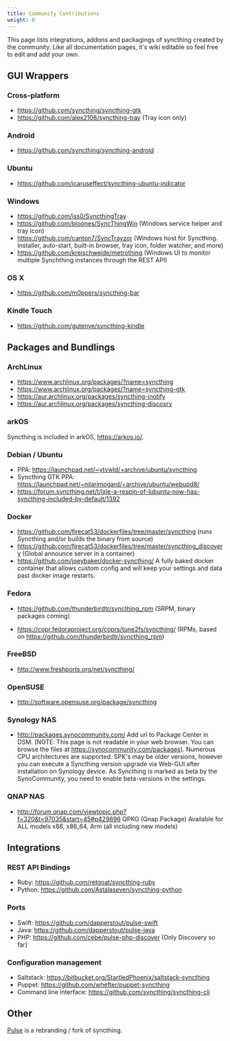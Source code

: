 ```yaml
---
title: Community Contributions
weight: 0
---
```


This page lists integrations, addons and packagings of syncthing created by the community. Like all documentation pages, it's wiki editable so feel free to edit and add your own.

## GUI Wrappers

### Cross-platform

* https://github.com/syncthing/syncthing-gtk
* https://github.com/alex2108/syncthing-tray (Tray icon only)

### Android

* https://github.com/syncthing/syncthing-android

### Ubuntu

* https://github.com/icaruseffect/syncthing-ubuntu-indicator

### Windows

* https://github.com/iss0/SyncthingTray
* https://github.com/bloones/SyncThingWin (Windows service helper and tray icon)
* https://github.com/canton7/SyncTrayzor (Windows host for Syncthing. Installer, auto-start, built-in browser, tray icon, folder watcher, and more)
* https://github.com/kreischweide/metrothing (Windows UI to monitor multiple Synchthing instances through the REST API)

### OS X

* https://github.com/m0ppers/syncthing-bar

### Kindle Touch

* https://github.com/gutenye/syncthing-kindle

## Packages and Bundlings

### ArchLinux

* https://www.archlinux.org/packages/?name=syncthing
* https://www.archlinux.org/packages/?name=syncthing-gtk
* https://aur.archlinux.org/packages/syncthing-inotify
* https://aur.archlinux.org/packages/syncthing-discosrv

### arkOS

Syncthing is included in arkOS, https://arkos.io/.

### Debian / Ubuntu

* PPA: https://launchpad.net/~ytvwld/+archive/ubuntu/syncthing
* Syncthing GTK PPA: https://launchpad.net/~nilarimogard/+archive/ubuntu/webupd8/
* https://forum.syncthing.net/t/lxle-a-respin-of-lubuntu-now-has-syncthing-included-by-default/1392

### Docker

* https://github.com/firecat53/dockerfiles/tree/master/syncthing (runs Syncthing and/or builds the binary from source)
* https://github.com/firecat53/dockerfiles/tree/master/syncthing_discovery (Global announce server in a container)
* https://github.com/joeybaker/docker-syncthing/ A fully baked docker container that allows custom config and will keep your settings and data past docker image restarts.

### Fedora

* https://github.com/thunderbirdtr/syncthing_rpm (SRPM, binary packages coming)

* https://copr.fedoraproject.org/coprs/tune2fs/syncthing/ (RPMs, based on https://github.com/thunderbirdtr/syncthing_rpm)

### FreeBSD

* http://www.freshports.org/net/syncthing/

### OpenSUSE

* http://software.opensuse.org/package/syncthing

### Synology NAS

* http://packages.synocommunity.com/
Add url to Package Center in DSM. (NOTE: This page is not readable in your web browser. You can browse the files at https://synocommunity.com/packages).
Numerous CPU architectures are supported. SPK's may be older versions, however you can execute a Syncthing version upgrade via Web-GUI after installation on Synology device.
As Syncthing is marked as beta by the SynoCommunity, you need to enable beta-versions in the settings.

### QNAP NAS

* http://forum.qnap.com/viewtopic.php?f=320&t=97035&start=45#p429896 QPKG (Qnap Package) Available for ALL models x86, x86_64, Arm (all including new models)

## Integrations

### REST API Bindings

* Ruby: https://github.com/retgoat/syncthing-ruby
* Python: https://github.com/Astalaseven/syncthing-python

### Ports

* Swift: https://github.com/dapperstout/pulse-swift
* Java: https://github.com/dapperstout/pulse-java
* PHP: https://github.com/cebe/pulse-php-discover (Only Discovery so far)

### Configuration management

* Saltstack: https://bitbucket.org/StartledPhoenix/saltstack-syncthing
* Puppet: https://github.com/whefter/puppet-syncthing
* Command line interface: https://github.com/syncthing/syncthing-cli

## Other

[Pulse](http://ind.ie/pulse/) is a rebranding / fork of syncthing.

